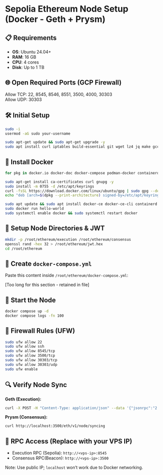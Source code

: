 
# Sepolia Ethereum Node Setup (Docker - Geth + Prysm)

## 📋 Requirements

- **OS**: Ubuntu 24.04+
- **RAM**: 16 GB
- **CPU**: 4 cores
- **Disk**: Up to 1 TB

## 🌐 Open Required Ports (GCP Firewall)

Allow TCP: 22, 8545, 8546, 8551, 3500, 4000, 30303  
Allow UDP: 30303

## 🛠️ Initial Setup

```bash
sudo -i
usermod -aG sudo your-username

sudo apt-get update && sudo apt-get upgrade -y
sudo apt install curl iptables build-essential git wget lz4 jq make gcc nano automake autoconf tmux htop nvme-cli libgbm1 pkg-config libssl-dev libleveldb-dev tar clang bsdmainutils ncdu unzip -y
```

## 🐳 Install Docker

```bash
for pkg in docker.io docker-doc docker-compose podman-docker containerd runc; do sudo apt-get remove $pkg; done

sudo apt-get install ca-certificates curl gnupg -y
sudo install -m 0755 -d /etc/apt/keyrings
curl -fsSL https://download.docker.com/linux/ubuntu/gpg | sudo gpg --dearmor -o /etc/apt/keyrings/docker.gpg
echo "deb [arch=$(dpkg --print-architecture) signed-by=/etc/apt/keyrings/docker.gpg] https://download.docker.com/linux/ubuntu $(. /etc/os-release && echo "$VERSION_CODENAME") stable" | sudo tee /etc/apt/sources.list.d/docker.list > /dev/null

sudo apt update && sudo apt install docker-ce docker-ce-cli containerd.io docker-compose-plugin -y
sudo docker run hello-world
sudo systemctl enable docker && sudo systemctl restart docker
```

## 📂 Setup Node Directories & JWT

```bash
mkdir -p /root/ethereum/execution /root/ethereum/consensus
openssl rand -hex 32 > /root/ethereum/jwt.hex
cd /root/ethereum
```

## 🧾 Create `docker-compose.yml`

Paste this content inside `/root/ethereum/docker-compose.yml`:

[Too long for this section - retained in file]

## 🚀 Start the Node

```bash
docker compose up -d
docker compose logs -fn 100
```

## 🔐 Firewall Rules (UFW)

```bash
sudo ufw allow 22
sudo ufw allow ssh
sudo ufw allow 8545/tcp
sudo ufw allow 3500/tcp
sudo ufw allow 30303/tcp
sudo ufw allow 30303/udp
sudo ufw enable
```

## 🔍 Verify Node Sync

**Geth (Execution):**
```bash
curl -X POST -H "Content-Type: application/json" --data '{"jsonrpc":"2.0","method":"eth_syncing","params":[],"id":1}' http://localhost:8545
```

**Prysm (Consensus):**
```bash
curl http://localhost:3500/eth/v1/node/syncing
```

## 🔗 RPC Access (Replace with your VPS IP)

- Execution RPC (Sepolia): `http://<vps-ip>:8545`
- Consensus RPC(Beacon): `http://<vps-ip>:3500`

Note: Use public IP; `localhost` won’t work due to Docker networking.
